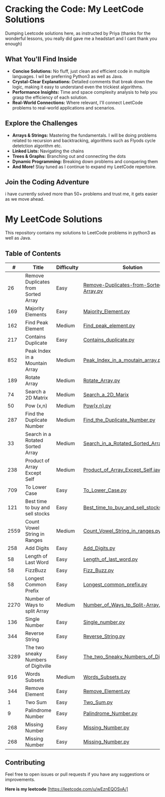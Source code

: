 
# Cracking the Code: My LeetCode Solutions

Dumping Leetcode solutions here, as instructed by Priya (thanks for the wonderful lessons, you really did gave me a headstart and I cant thank you enough)

## What You'll Find Inside

* **Concise Solutions:**  No fluff, just clean and efficient code in multiple languages. I wil be preferring Python3 as well as Java.
* **Crystal-Clear Explanations:**  Detailed comments that break down the logic, making it easy to understand even the trickiest algorithms.
* **Performance Insights:**  Time and space complexity analysis to help you grasp the efficiency of each solution.
* **Real-World Connections:**  Where relevant, I'll connect LeetCode problems to real-world applications and scenarios.

## Explore the Challenges

* **Arrays & Strings:**  Mastering the fundamentals. I will be doing problems related to recursion and backtracking, algorithms such as Flyods cycle detetction algorithm etc.
* **Linked Lists:**  Navigating the chains 
* **Trees & Graphs:**  Branching out and connecting the dots 
* **Dynamic Programming:**  Breaking down problems and conquering them
* **And More!**  Stay tuned as I continue to expand my LeetCode repertoire.

## Join the Coding Adventure

i have currently solved more than 50+ problems and trust me, it gets easier as we move ahead.

# My LeetCode Solutions

This repository contains my solutions to LeetCode problems in python3 as well as Java.

## Table of Contents

| # | Title | Difficulty | Solution |
|---|---|---|---|
| 26 | Remove Duplicates from Sorted Array | Easy | [Remove-Duplicates-from-Sorted-Array.py](./Remove-Duplicates-from-Sorted-Array.py)|
| 169 | Majority Elements | Easy | [Majority_Element.py](./Majority_Element.py) |
| 162 | Find Peak Element | Medium | [Find_peak_element.py](./Find_peak_element.py) | 
| 217 | Contains Duplicate | Easy | [Contains_duplicate.py](./Contains_duplicate.py) |
| 852 |  Peak Index in a Mountain Array |  Medium | [Peak_Index_in_a_moutain_array.py](./Peak_Index_in_a_moutain_array.py) | 
| 189 | Rotate Array  | Medium | [Rotate_Array.py](./Rotate_Array.py) |
| 74  |  Search a 2D Matrix  | Medium | [Search_a_2D_Marix](./Search_a_2D_Marix) |
| 50  |  Pow (x,n)  | Medium | [Pow(x,n).py](./Pow(x,n).py) |
| 287  |  Find the Duplicate Number  | Medium | [Find_the_Duplicate_Number.py](./Find_the_Duplicate_Number.py) |
| 33  |  Search in a Rotated Sorted Array  | Medium | [Search_in_a_Rotated_Sorted_Array.py](./Search_in_a_Rotated_Sorted_Array.py) |
| 238 |  Product of Array Except Self  | Medium | [Product_of_Array_Except_Self.java](./Product_of_Array_Except_Self.java) | 
| 709 |  To Lower Case  | Easy | [To_Lower_Case.py](./To_Lower_Case.py) | 
| 121 |  Best time to buy and sell stocks | Easy | [Best_time_to_buy_and_sell_stocks.py](./Best_time_to_buy_and_sell_stocks.py) | 
| 2559 |  Count Vowel String in Ranges | Medium | [Count_Vowel_String_in_ranges.py](./Count_Vowel_String_in_ranges.py) |
| 258 |  Add Digits  | Easy | [Add_Digits.py](./Add_Digits.py) |
| 58 |  Length of Last Word  | Easy | [Length_of_last_word.py](./Length_of_last_word.py) |
| 58 |  FizzBuzz  | Easy | [Fizz_Buzz.py](./Fizz_Buzz.py) |
| 58 |  Longest Common Prefix  | Easy | [Longest_common_prefix.py](./Longest_common_prefix.py) |
| 2270 |  Number of Ways to split Array | Medium | [Number_of_Ways_tp_Split-Array.py](./Number_of_Ways_tp_Split-Array.py) |
| 136 |  Single Number | Easy | [Single_number.py](./Single_number.py) |
| 344 |  Reverse String | Easy | [Reverse_String.py](./Reverse_String.py) |
| 3289 |  The two sneaky Numbers of Digitville | Easy | [The_two_Sneaky_Numbers_of_Digitville.py](./The_two_Sneaky_Numbers_of_Digitville.py) |
| 916 |  Words Subsets  | Medium | [Words_Subsets.py](./Words_Subsets.py) |
| 344 |  Remove Element | Easy | [Remove_Element.py](./Remove_Element.py) |
| 1 |  Two Sum | Easy | [Two_Sum.py](./Two_Sum.py) |
| 9 |  Palindrome Number  | Easy | [Palindrome_Number.py](./Palindrome_Number.py) |
| 268 |  Missing Number  | Easy | [Missing_Number.py](./Missing_Number.py) |
| 268 |  Missing Number  | Easy | [Missing_Number.py](./Missing_Number.py) |
## Contributing

Feel free to open issues or pull requests if you have any suggestions or improvements.


**Here is my leetcode**  [https://leetcode.com/u/wEznEQOSvA/] 


